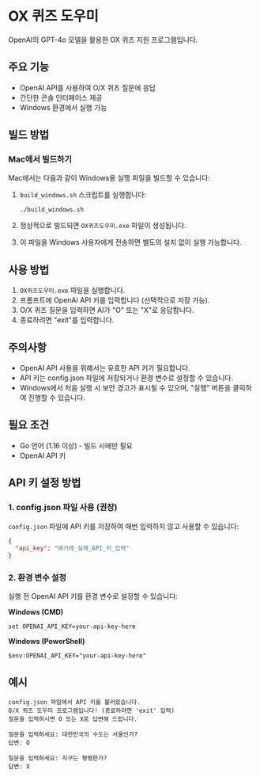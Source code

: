 # OX 퀴즈 도우미

OpenAI의 GPT-4o 모델을 활용한 OX 퀴즈 지원 프로그램입니다.

## 주요 기능

- OpenAI API를 사용하여 O/X 퀴즈 질문에 응답
- 간단한 콘솔 인터페이스 제공
- Windows 환경에서 실행 가능

## 빌드 방법

### Mac에서 빌드하기

Mac에서는 다음과 같이 Windows용 실행 파일을 빌드할 수 있습니다:

1. `build_windows.sh` 스크립트를 실행합니다:

   ```
   ./build_windows.sh
   ```

2. 정상적으로 빌드되면 `OX퀴즈도우미.exe` 파일이 생성됩니다.
3. 이 파일을 Windows 사용자에게 전송하면 별도의 설치 없이 실행 가능합니다.

## 사용 방법

1. `OX퀴즈도우미.exe` 파일을 실행합니다.
2. 프롬프트에 OpenAI API 키를 입력합니다 (선택적으로 저장 가능).
3. O/X 퀴즈 질문을 입력하면 AI가 "O" 또는 "X"로 응답합니다.
4. 종료하려면 "exit"를 입력합니다.

## 주의사항

- OpenAI API 사용을 위해서는 유효한 API 키가 필요합니다.
- API 키는 config.json 파일에 저장되거나 환경 변수로 설정할 수 있습니다.
- Windows에서 처음 실행 시 보안 경고가 표시될 수 있으며, "실행" 버튼을 클릭하여 진행할 수 있습니다.

## 필요 조건

- Go 언어 (1.16 이상) - 빌드 시에만 필요
- OpenAI API 키

## API 키 설정 방법

### 1. config.json 파일 사용 (권장)

`config.json` 파일에 API 키를 저장하여 매번 입력하지 않고 사용할 수 있습니다:

```json
{
  "api_key": "여기에_실제_API_키_입력"
}
```

### 2. 환경 변수 설정

실행 전 OpenAI API 키를 환경 변수로 설정할 수 있습니다:

**Windows (CMD)**

```
set OPENAI_API_KEY=your-api-key-here
```

**Windows (PowerShell)**

```
$env:OPENAI_API_KEY="your-api-key-here"
```

## 예시

```
config.json 파일에서 API 키를 불러왔습니다.
O/X 퀴즈 도우미 프로그램입니다! (종료하려면 'exit' 입력)
질문을 입력하시면 O 또는 X로 답변해 드립니다.

질문을 입력하세요: 대한민국의 수도는 서울인가?
답변: O

질문을 입력하세요: 지구는 평평한가?
답변: X
```

